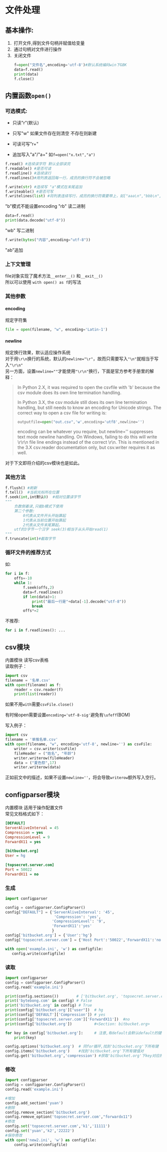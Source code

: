 # 文件处理

##  基本操作:

1. ​    打开文件,得到文件句柄并赋值给变量
2. ​    通过句柄对文件进行操作
3. ​    关闭文件  

```python
    f=open("文件名",encoding='utf-8')#默认系统编码win下GBK
    data=f.read()
    print(data)
    f.close()
```

## 内置函数`open()`

### 可选模式:

- 只读"r"(默认)

- 只写"w" 如果文件存在则清空 不存在则新建

- 可读可写"r+"

- 追加写入"a"/"a+"  如`f=open("x.txt","a")`


```python
f.read() #连续读字符 默认全部读完
f.readable() #是否可读
f.readline() #连续读行
f.readlines()#用列表返回每一行，成员的换行符不会被忽略

f.write(str) #连续写 "a"模式在末尾追加
f.writeable() #是否可写
f.writelines(list) #将列表连续写行，成员的换行符需要带上，如["aaa\n","bbb\n","ccc\n"]
```

"b"模式不能设置encoding
"rb" 读二进制

```python
data=f.read()
print(data.decode("utf-8"))
```


"wb" 写二进制

```python
f.write(bytes("内容",encoding="utf-8"))
```

"ab"追加



### 上下文管理

file对象实现了魔术方法`__enter__()` 和`__exit__()`    
所以可以使用 `with open() as f`的写法



### 其他参数

#### encoding

规定字符集

```python
file = open(filename, "w", encoding='Latin-1')
```



#### newline

规定换行效果，默认适应操作系统    
对于用`\r\n`换行的系统，默认的`newline="\r"`，故而只需要写入`"\n"`就相当于写入`"\r\n"`    
另一方面，设置`newline=""`才能使用`"\r\n"`换行，下面是官方参考手册里的解释：

> In Python 2.X, it was required to open the csvfile with 'b' because the csv module does its own line termination handling.
>
> In Python 3.X, the csv module still does its own line termination handling, but still needs to know an encoding for Unicode strings. The correct way to open a csv file for writing is:
>
> ```python
> outputfile=open("out.csv",'w',encoding='utf8',newline='')
> ```
>
> encoding can be whatever you require, but newline='' suppresses text mode newline handling. On Windows, failing to do this will write \r\r\n file line endings instead of the correct \r\n. This is mentioned in the 3.X csv.reader documentation only, but csv.writer requires it as well.

对于下文即将介绍的csv模块也是如此。



### 其他方法

```python
f.flush() #刷新
f.tell()  #当前光标所在位置
f.seek(int,int默认0)  #相对位置读字节
"""
    负数倒着读,只能b模式下使用
    第二个参数:
        0代表从文件开头开始算起
        1代表从当前位置开始算起
        2代表从文件末尾算起。
    utf的3字节一个汉字 seek(3)相当于从头开始read(1)
"""
f.truncate(int)#截取字节
```



### 循环文件的推荐方式

如:

```python
for i in f:
    offs=-10
    while 1:
        f.seek(offs,2)
        data=f.readlines()
        if len(data)>1:
            print("最后一行是"+data[-1].decode("utf-8"))
            break
        offs*=2
```

不推荐:

```python
for i in f.readlines(): ...
```



## csv模块

内置模块 读写csv表格    
读取例子：

```python
import csv
filename = '名单.csv'
with open(filename) as f:
    reader = csv.reader(f)
    print(list(reader))
```

如果不用`with`需要`csvFile.close()`

有时候open需要设置`encoding='utf-8-sig'`避免有`\ufeff`(BOM)

写入例子：

```python
import csv
filename = '单推名单.csv'
with open(filename, "w", encoding='utf-8', newline='') as csvFile:
    writer = csv.writer(csvFile)
    fileHeader = ("姓名", "年龄")
    writer.writerow(fileHeader)
    data = ("夏色祭",17)
    writer.writerow(data)
```

正如前文中的描述，如果不设置`newline=''`，将会导致`writerow`额外写入空行。




## configparser模块 

内置模块 适用于操作配置文件    
常见文档格式如下：

```ini
[DEFAULT]
ServerAliveInterval = 45
Compression = yes
CompressionLevel = 9
ForwardX11 = yes
  
[bitbucket.org]
User = hg
  
[topsecret.server.com]
Port = 50022
ForwardX11 = no
```

### 生成

```python
import configparser

config = configparser.ConfigParser()
config["DEFAULT"] = {'ServerAliveInterval': '45',
                      'Compression': 'yes',
                     'CompressionLevel': '9',
                     'ForwardX11':'yes'
                     }
config['bitbucket.org'] = {'User':'hg'}
config['topsecret.server.com'] = {'Host Port':'50022','ForwardX11':'no'}

with open('example.ini', 'w') as configfile:
   config.write(configfile)
```

### 读取

```python
import configparser
config = configparser.ConfigParser()
config.read('example.ini')

print(config.sections())        # ['bitbucket.org', 'topsecret.server.com']
print('bytebong.com' in config) # False
print('bitbucket.org' in config) # True
print(config['bitbucket.org']["user"])  # hg
print(config['DEFAULT']['Compression']) # yes
print(config['topsecret.server.com']['ForwardX11'])  #no
print(config['bitbucket.org'])          #<Section: bitbucket.org>

for key in config['bitbucket.org']:     # 注意,有default会默认default的键
    print(key)

config.options('bitbucket.org')  # 同for循环,找到'bitbucket.org'下所有键
config.items('bitbucket.org')    #找到'bitbucket.org'下所有键值对
config.get('bitbucket.org','compression') #获取'bitbucket.org'下key对应的value
```

### 修改

```python
import configparser
config = configparser.ConfigParser()
config.read('example.ini')

#增加
config.add_section('yuan')
#删除
config.remove_section('bitbucket.org')  
config.remove_option('topsecret.server.com',"forwardx11")
#修改
config.set('topsecret.server.com','k1','11111')
config.set('yuan','k2','22222')
#保存修改
with open('new2.ini', 'w') as configfile:
    config.write(configfile)
```
